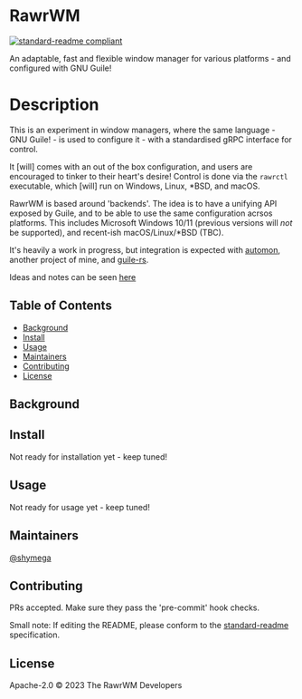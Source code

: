 # RawrWM

[![standard-readme compliant](https://img.shields.io/badge/standard--readme-OK-green.svg?style=flat-square)](https://github.com/RichardLitt/standard-readme)

<!-- TODO: Put more badges here. -->

An adaptable, fast and flexible window manager for various platforms - and
configured with GNU Guile!

# Description

This is an experiment in window managers, where the same language - GNU Guile! - is used to configure it - with a standardised gRPC interface for control.

It [will] comes with an out of the box configuration, and users are encouraged to tinker to their heart's desire! Control is done via the `rawrctl` executable, which [will] run on Windows, Linux, \*BSD, and macOS.

RawrWM is based around 'backends'. The idea is to have a unifying API exposed by Guile, and to be able to use the same configuration acrsos platforms. This includes Microsoft Windows 10/11 (previous versions will *not* be supported), and recent-ish macOS/Linux/\*BSD (TBC).

It's heavily a work in progress, but integration is expected with [automon][automon], another project of mine, and [guile-rs][guile-rs].

Ideas and notes can be seen [here](/docs/NOTES.md)

## Table of Contents

- [Background](#background)
- [Install](#install)
- [Usage](#usage)
- [Maintainers](#maintainers)
- [Contributing](#contributing)
- [License](#license)

## Background

## Install

Not ready for installation yet - keep tuned!

## Usage

Not ready for usage yet - keep tuned!

## Maintainers

[@shymega](https://github.com/shymega)

## Contributing

PRs accepted. Make sure they pass the 'pre-commit' hook checks.

Small note: If editing the README, please conform to the [standard-readme](https://github.com/RichardLitt/standard-readme) specification.

## License

Apache-2.0 © 2023 The RawrWM Developers

[automon]: https://github.com/shymega/automon
[guile-rs]: https://github.com/guile-rs/guile-rs
